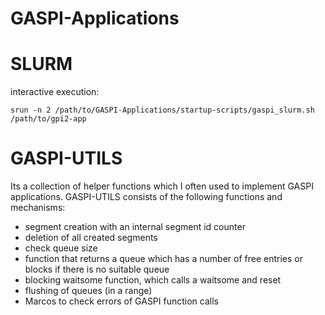 # GASPI-Applications

SLURM
=====

interactive execution:
```shell
srun -n 2 /path/to/GASPI-Applications/startup-scripts/gaspi_slurm.sh /path/to/gpi2-app
```

GASPI-UTILS
============
Its a collection of helper functions which I often used to implement GASPI applications.
GASPI-UTILS consists of the following functions and mechanisms:
* segment creation with an internal segment id counter
* deletion of all created segments
* check queue size
* function that returns a queue which has a number of free entries or blocks if there is no suitable queue
* blocking waitsome function, which calls a waitsome and reset
* flushing of queues (in a range)
* Marcos to check errors of GASPI function calls
